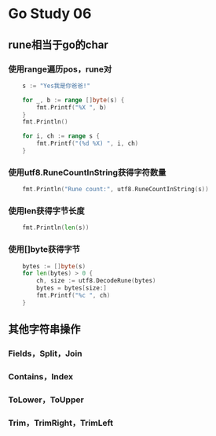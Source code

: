 # Go Study 06

<!--more-->
## rune相当于go的char
### 使用range遍历pos，rune对
```go
    s := "Yes我是你爸爸!"

	for _, b := range []byte(s) {
		fmt.Printf("%X ", b)
	}
	fmt.Println()

	for i, ch := range s {
		fmt.Printf("(%d %X) ", i, ch)
	}
```
### 使用utf8.RuneCountInString获得字符数量
```go
    fmt.Println("Rune count:", utf8.RuneCountInString(s))
```
### 使用len获得字节长度
```go
    fmt.Println(len(s))
```
### 使用[]byte获得字节
```go
    bytes := []byte(s)
	for len(bytes) > 0 {
		ch, size := utf8.DecodeRune(bytes)
		bytes = bytes[size:]
		fmt.Printf("%c ", ch)
	}
```
## 其他字符串操作
### Fields，Split，Join
### Contains，Index
### ToLower，ToUpper
### Trim，TrimRight，TrimLeft
